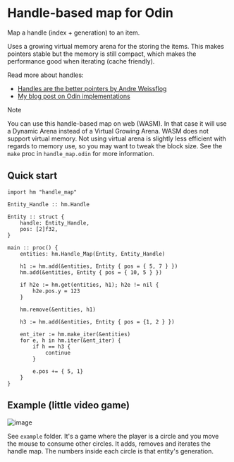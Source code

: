 # Handle-based map for Odin

Map a handle (index + generation) to an item.

Uses a growing virtual memory arena for the storing the items. This makes pointers stable but the memory is still compact, which makes the performance good when iterating (cache friendly).

Read more about handles:
- [Handles are the better pointers by Andre Weissflog](https://floooh.github.io/2018/06/17/handles-vs-pointers.html)
- [My blog post on Odin implementations](https://zylinski.se/posts/handle-based-arrays/)

> [!NOTE]
> You can use this handle-based map on web (WASM). In that case it will use a Dynamic Arena instead of a Virtual Growing Arena. WASM does not support virtual memory. Not using virtual arena is slightly less efficient with regards to memory use, so you may want to tweak the block size. See the `make` proc in `handle_map.odin` for more information.

## Quick start

```
import hm "handle_map"

Entity_Handle :: hm.Handle

Entity :: struct {
	handle: Entity_Handle,
	pos: [2]f32,
}

main :: proc() {
	entities: hm.Handle_Map(Entity, Entity_Handle)

	h1 := hm.add(&entities, Entity { pos = { 5, 7 } })
	hm.add(&entities, Entity { pos = { 10, 5 } })

	if h2e := hm.get(entities, h1); h2e != nil {
		h2e.pos.y = 123
	}

	hm.remove(&entities, h1)

	h3 := hm.add(&entities, Entity { pos = {1, 2 } })

	ent_iter := hm.make_iter(&entities)
	for e, h in hm.iter(&ent_iter) {
		if h == h3 {
			continue
		}

		e.pos += { 5, 1}
	}
}
```

## Example (little video game)

![image](https://github.com/user-attachments/assets/013b0c41-3f28-4592-9854-198bc1427b47)

See `example` folder. It's a game where the player is a circle and you move the mouse to consume other circles. It adds, removes and iterates the handle map. The numbers inside each circle is that entity's generation.
